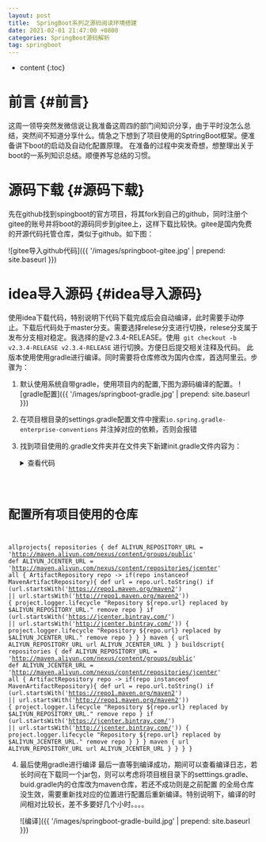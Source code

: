 ```yaml
---
layout: post
title:  SpringBoot系列之源码阅读环境搭建
date: 2021-02-01 21:47:00 +0800
categories: SpringBoot源码解析
tag: springboot
---
```


* content
{:toc}

前言                         {#前言}
===================================
这周一领导突然发微信说让我准备这周四的部门间知识分享，由于平时没怎么总结，突然间不知道分享什么。情急之下想到了项目使用的SptringBoot框架。便准备讲下boot的启动及自动化配置原理。
在准备的过程中突发奇想，想整理出关于boot的一系列知识总结。顺便养写总结的习惯。


源码下载                      {#源码下载}
=======================================
先在github找到spingboot的官方项目，将其fork到自己的github，同时注册个gitee的账号并将boot的源码同步到gitee上，这样下载比较快。gitee是国内免费的开源代码托管仓库，类似于github。如下图：

![gitee导入github代码]({{ '/images/springboot-gitee.jpg' | prepend: site.baseurl  }})


idea导入源码					{#idea导入源码}
==========================================
使用idea下载代码，特别说明下代码下载完成后会自动编译，此时需要手动停止。下载后代码处于master分支。需要选择relese分支进行切换，relese分支属于发布分支相对稳定。我选择的是v2.3.4-RELEASE。使用` git checkout -b v2.3.4-RELEASE v2.3.4-RELEASE` 进行切换。方便日后提交相关注释及代码。
此版本使用使用gradle进行编译。同时需要将仓库修改为国内仓库，首选阿里云。步骤为：
1. 默认使用系统自带gradle，使用项目内的配置,下图为源码编译的配置。
![gradle配置]({{ '/images/springboot-gradle.jpg' | prepend: site.baseurl  }})
2. 在项目根目录的settings.gradle配置文件中搜索`io.spring.gradle-enterprise-conventions` 并注掉对应的依赖，否则会报错
3. 找到项目使用的.gradle文件夹并在文件夹下新建init.gradle文件内容为：

	<details>
	<summary>查看代码</summary>
	<pre>
		<code>
# 配置所有项目使用的仓库
allprojects{
	repositories {
		def ALIYUN_REPOSITORY_URL = 'http://maven.aliyun.com/nexus/content/groups/public'
		def ALIYUN_JCENTER_URL = 'http://maven.aliyun.com/nexus/content/repositories/jcenter'
		all { ArtifactRepository repo ->
		    if(repo instanceof MavenArtifactRepository){
		        def url = repo.url.toString()
		        if (url.startsWith('https://repo1.maven.org/maven2') || url.startsWith('http://repo1.maven.org/maven2')) {
		            project.logger.lifecycle "Repository ${repo.url} replaced by $ALIYUN_REPOSITORY_URL."
		            remove repo
		        }
		        if (url.startsWith('https://jcenter.bintray.com/') || url.startsWith('http://jcenter.bintray.com/')) {
		            project.logger.lifecycle "Repository ${repo.url} replaced by $ALIYUN_JCENTER_URL."
		            remove repo
		        }
		    }
		}
		maven {
		    url ALIYUN_REPOSITORY_URL
		    url ALIYUN_JCENTER_URL
		}
    }
	buildscript{
		repositories {
		    def ALIYUN_REPOSITORY_URL = 'http://maven.aliyun.com/nexus/content/groups/public'
		    def ALIYUN_JCENTER_URL = 'http://maven.aliyun.com/nexus/content/repositories/jcenter'
		    all { ArtifactRepository repo ->
		        if(repo instanceof MavenArtifactRepository){
		            def url = repo.url.toString()
		            if (url.startsWith('https://repo1.maven.org/maven2') || url.startsWith('http://repo1.maven.org/maven2')) {
		                project.logger.lifecycle "Repository ${repo.url} replaced by $ALIYUN_REPOSITORY_URL."
		                remove repo
		            }
		            if (url.startsWith('https://jcenter.bintray.com/') || url.startsWith('http://jcenter.bintray.com/')) {
		                project.logger.lifecycle "Repository ${repo.url} replaced by $ALIYUN_JCENTER_URL."
		                remove repo
		            }
		        }
		    }
		    maven {
		        url ALIYUN_REPOSITORY_URL
		        url ALIYUN_JCENTER_URL
		    }
		}
    }
}
		</code>
	</pre>
	</details>

4. 最后使用gradle进行编译
最后一直等到编译成功，期间可以查看编译日志，若长时间在下载同一个jar包，则可以考虑将项目根目录下的setttings.gradle、buid.gradle内的仓库改为maven仓库，若还不成功则是之前配置 的全局仓库没生效，需要重新找对应的位置进行配置后重新编译。特别说明下，编译的时间相对比较长，差不多要好几个小时。。。。

	![编译]({{ '/images/springboot-gradle-build.jpg' | prepend: site.baseurl }})
